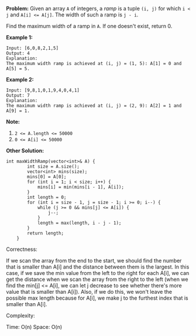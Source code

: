**Problem:**
Given an array `A` of integers, a *ramp* is a tuple `(i, j)` for which `i < j` and `A[i] <= A[j]`. The width of such a ramp is `j - i`.

Find the maximum width of a ramp in `A`. If one doesn't exist, return 0.

 

**Example 1:**

```
Input: [6,0,8,2,1,5]
Output: 4
Explanation: 
The maximum width ramp is achieved at (i, j) = (1, 5): A[1] = 0 and A[5] = 5.
```

**Example 2:**

```
Input: [9,8,1,0,1,9,4,0,4,1]
Output: 7
Explanation: 
The maximum width ramp is achieved at (i, j) = (2, 9): A[2] = 1 and A[9] = 1.
```

 

**Note:**

1. `2 <= A.length <= 50000`
2. `0 <= A[i] <= 50000`

 **Other Solution:**
```
int maxWidthRamp(vector<int>& A) {
        int size = A.size();
        vector<int> mins(size);
        mins[0] = A[0];
        for (int i = 1; i < size; i++) {
            mins[i] = min(mins[i - 1], A[i]);
        }
        int length = 0;
        for (int i = size - 1, j = size - 1; i >= 0; i--) {
            while (j >= 0 && mins[j] <= A[i]) {
                j--;
            }
            length = max(length, i - j - 1);
        }
        return length;
    }
```

Correctness:

If we scan the array from the end to the start, we should find the number that is smaller than A[i] and the distance between them is the largest. In this case, if we save the min value from the left to the right for each A[i], we can get the distance when we scan the array from the right to the left (when we find the min[j] <= A[i], we can let j decrease to see whether there's more value that is smaller than A[i]). Also, if we do this, we won't leave the possible max length because for A[i], we make j to the furthest index that is smaller than A[i].

Complexity:

Time: O(n)
Space: O(n)